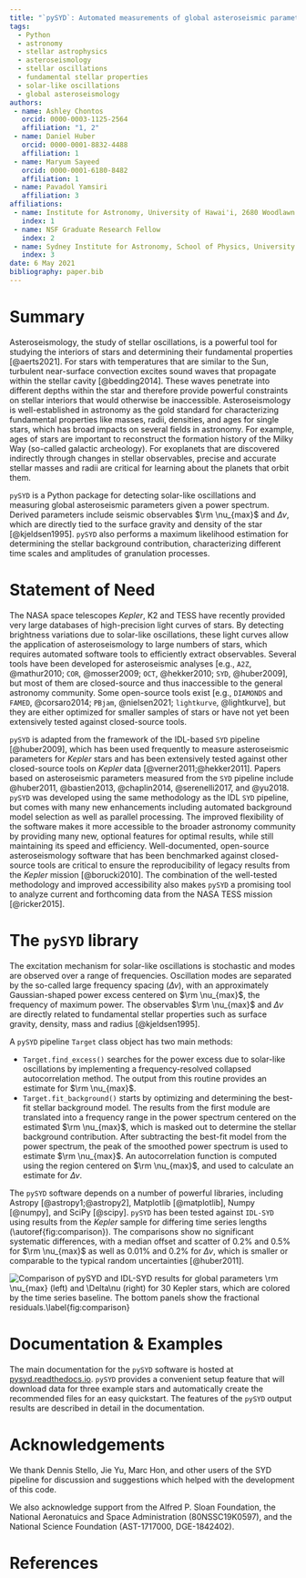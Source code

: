 ```yaml
---
title: "`pySYD`: Automated measurements of global asteroseismic parameters"
tags:
  - Python
  - astronomy
  - stellar astrophysics
  - asteroseismology
  - stellar oscillations
  - fundamental stellar properties
  - solar-like oscillations
  - global asteroseismology
authors:
 - name: Ashley Chontos
   orcid: 0000-0003-1125-2564
   affiliation: "1, 2"
 - name: Daniel Huber
   orcid: 0000-0001-8832-4488
   affiliation: 1
 - name: Maryum Sayeed 
   orcid: 0000-0001-6180-8482
   affiliation: 1
 - name: Pavadol Yamsiri
   affiliation: 3
affiliations:
 - name: Institute for Astronomy, University of Hawai'i, 2680 Woodlawn Drive, Honolulu, HI 96822, USA
   index: 1
 - name: NSF Graduate Research Fellow
   index: 2
 - name: Sydney Institute for Astronomy, School of Physics, University of Sydney, NSW 2006, Australia
   index: 3
date: 6 May 2021
bibliography: paper.bib
---
```


# Summary

Asteroseismology, the study of stellar oscillations, is a powerful tool for studying the interiors of stars
and determining their fundamental properties [@aerts2021]. For stars with temperatures that are similar to 
the Sun, turbulent near-surface convection excites sound waves that propagate within the stellar cavity 
[@bedding2014]. These waves penetrate into different depths within the star and therefore provide powerful 
constraints on stellar interiors that would otherwise be inaccessible. Asteroseismology is well-established 
in astronomy as the gold standard for characterizing fundamental properties like masses, radii, densities, 
and ages for single stars, which has broad impacts on several fields in astronomy. For example, ages of stars 
are important to reconstruct the formation history of the Milky Way (so-called galactic archeology). For 
exoplanets that are discovered indirectly through changes in stellar observables, precise and accurate stellar 
masses and radii are critical for learning about the planets that orbit them. 

`pySYD` is a Python package for detecting solar-like oscillations and measuring global asteroseismic parameters given a
power spectrum. Derived parameters include seismic observables $\rm \nu_{max}$ and $\Delta\nu$, which are directly tied
to the surface gravity and density of the star [@kjeldsen1995]. `pySYD` also performs a maximum likelihood estimation for 
determining the stellar background contribution, characterizing different time scales and amplitudes of granulation 
processes. 

# Statement of Need

The NASA space telescopes *Kepler*, K2 and TESS have recently provided very large databases of high-precision light curves 
of stars. By detecting brightness variations due to solar-like oscillations, these light curves allow the application of 
asteroseismology to large numbers of stars, which requires automated software tools to efficiently extract observables. 
Several tools have been developed for asteroseismic analyses [e.g., `A2Z`, @mathur2010; `COR`, @mosser2009; `OCT`, @hekker2010; 
`SYD`, @huber2009], but most of them are closed-source and thus inaccessible to the general astronomy community. Some open-source 
tools exist [e.g., `DIAMONDS` and `FAMED`, @corsaro2014; `PBjam`, @nielsen2021; `lightkurve`, @lightkurve], but they are either 
optimized for smaller samples of stars or have not yet been extensively tested against closed-source tools.

`pySYD` is adapted from the framework of the IDL-based `SYD` pipeline [@huber2009], which has been used frequently to measure 
asteroseismic parameters for *Kepler* stars and has been extensively tested against other closed-source tools on *Kepler* 
data [@verner2011;@hekker2011]. Papers based on asteroseismic parameters measured from the `SYD` pipeline include @huber2011, 
@bastien2013, @chaplin2014, @serenelli2017, and @yu2018. `pySYD` was developed using the same methodology as the IDL `SYD` 
pipeline, but comes with many new enhancements including automated background model selection as well as parallel processing. 
The improved flexibility of the software makes it more accessible to the broader astronomy community by providing many new, optional 
features for optimal results, while still maintaining its speed and efficiency. Well-documented, open-source asteroseismology software 
that has been benchmarked against closed-source tools are critical to ensure the reproducibility of legacy results from the *Kepler* 
mission [@borucki2010]. The combination of the well-tested methodology and improved accessibility also makes `pySYD` a promising tool 
to analyze current and forthcoming data from the NASA TESS mission [@ricker2015].

# The `pySYD` library

The excitation mechanism for solar-like oscillations is stochastic and modes are observed over a range of frequencies. 
Oscillation modes are separated by the so-called large frequency spacing ($\Delta\nu$), with an approximately
Gaussian-shaped power excess centered on $\rm \nu_{max}$, the frequency of maximum power. The observables 
$\rm \nu_{max}$ and $\Delta\nu$ are directly related to fundamental stellar properties such as surface gravity, 
density, mass and radius [@kjeldsen1995].

A `pySYD` pipeline `Target` class object has two main methods:

- `Target.find_excess()` searches for the power excess due to solar-like oscillations by implementing a frequency-resolved 
  collapsed autocorrelation method.  The output from this routine provides an estimate for $\rm \nu_{max}$. 
- `Target.fit_background()` starts by optimizing and determining the best-fit stellar background model. The results from the 
  first module are translated into a frequency range in the power spectrum centered on the estimated $\rm \nu_{max}$,
  which is masked out to determine the stellar background contribution. After subtracting the best-fit model from 
  the power spectrum, the peak of the smoothed power spectrum is used to estimate $\rm \nu_{max}$. An autocorrelation 
  function is computed using the region centered on $\rm \nu_{max}$, and used to calculate an estimate for $\Delta\nu$. 
  
The `pySYD` software depends on a number of powerful libraries, including Astropy [@astropy1;@astropy2], 
Matplotlib [@matplotlib], Numpy [@numpy], and SciPy [@scipy]. `pySYD` has been tested against `IDL-SYD` using 
results from the *Kepler* sample for differing time series lengths (\autoref{fig:comparison}). The comparisons 
show no significant systematic differences, with a median offset and scatter of $0.2\%$ and $0.5\%$ for 
$\rm \nu_{max}$ as well as $0.01\%$ and $0.2\%$ for $\Delta\nu$, which is smaller or comparable to the 
typical random uncertainties [@huber2011].

![Comparison of `pySYD` and `IDL-SYD` results for global parameters $\rm \nu_{max}$ (left) and $\Delta\nu$ 
(right) for 30 *Kepler* stars, which are colored by the time series baseline. The bottom panels show the
fractional residuals.\label{fig:comparison}](comparison_new.png)

# Documentation & Examples

The main documentation for the `pySYD` software is hosted at [pysyd.readthedocs.io](https://pysyd.readthedocs.io). 
`pySYD` provides a convenient setup feature that will download data for three example stars and automatically create 
the recommended files for an easy quickstart. The features of the `pySYD` output results are described in detail in 
the documentation.

# Acknowledgements

We thank Dennis Stello, Jie Yu, Marc Hon, and other users of the SYD pipeline for discussion and suggestions 
which helped with the development of this code.

We also acknowledge support from the Alfred P. Sloan Foundation, the National Aeronatuics and Space Administration
(80NSSC19K0597), and the National Science Foundation (AST-1717000, DGE-1842402).

# References
